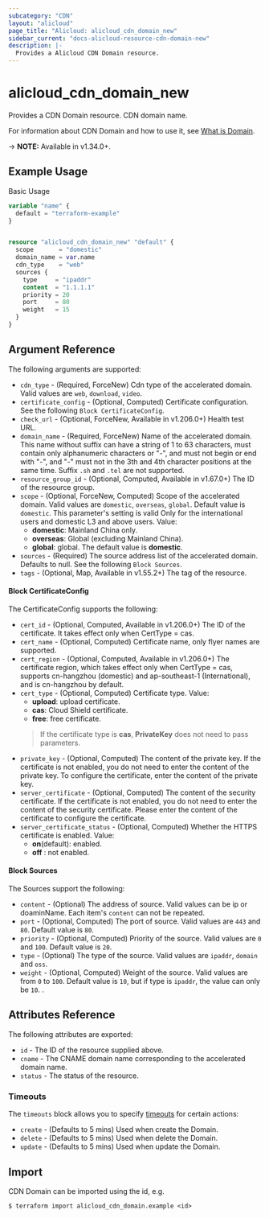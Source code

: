 ```yaml
---
subcategory: "CDN"
layout: "alicloud"
page_title: "Alicloud: alicloud_cdn_domain_new"
sidebar_current: "docs-alicloud-resource-cdn-domain-new"
description: |-
  Provides a Alicloud CDN Domain resource.
---
```


# alicloud_cdn_domain_new

Provides a CDN Domain resource. CDN domain name.

For information about CDN Domain and how to use it, see [What is Domain](https://www.alibabacloud.com/help/en/alibaba-cloud-cdn/latest/api-doc-cdn-2018-05-10-api-doc-addcdndomain).

-> **NOTE:** Available in v1.34.0+.

## Example Usage

Basic Usage

```terraform
variable "name" {
  default = "terraform-example"
}


resource "alicloud_cdn_domain_new" "default" {
  scope       = "domestic"
  domain_name = var.name
  cdn_type    = "web"
  sources {
    type     = "ipaddr"
    content  = "1.1.1.1"
    priority = 20
    port     = 80
    weight   = 15
  }
}
```

## Argument Reference

The following arguments are supported:
* `cdn_type` - (Required, ForceNew) Cdn type of the accelerated domain. Valid values are `web`, `download`, `video`.
* `certificate_config` - (Optional, Computed) Certificate configuration. See the following `Block CertificateConfig`.
* `check_url` - (Optional, ForceNew, Available in v1.206.0+) Health test URL.
* `domain_name` - (Required, ForceNew) Name of the accelerated domain. This name without suffix can have a string of 1 to 63 characters, must contain only alphanumeric characters or "-", and must not begin or end with "-", and "-" must not in the 3th and 4th character positions at the same time. Suffix `.sh` and `.tel` are not supported.
* `resource_group_id` - (Optional, Computed, Available in v1.67.0+) The ID of the resource group.
* `scope` - (Optional, ForceNew, Computed) Scope of the accelerated domain. Valid values are `domestic`, `overseas`, `global`. Default value is `domestic`. This parameter's setting is valid Only for the international users and domestic L3 and above users. Value:
  - **domestic**: Mainland China only.
  - **overseas**: Global (excluding Mainland China).
  - **global**: global.
The default value is **domestic**.
* `sources` - (Required) The source address list of the accelerated domain. Defaults to null. See the following `Block Sources`.
* `tags` - (Optional, Map, Available in v1.55.2+) The tag of the resource.


#### Block CertificateConfig

The CertificateConfig supports the following:
* `cert_id` - (Optional, Computed, Available in v1.206.0+) The ID of the certificate. It takes effect only when CertType = cas.
* `cert_name` - (Optional, Computed) Certificate name, only flyer names are supported.
* `cert_region` - (Optional, Computed, Available in v1.206.0+) The certificate region, which takes effect only when CertType = cas, supports cn-hangzhou (domestic) and ap-southeast-1 (International), and is cn-hangzhou by default.
* `cert_type` - (Optional, Computed) Certificate type. Value:
  - **upload**: upload certificate. 
  - **cas**: Cloud Shield certificate. 
  - **free**: free certificate.
  > If the certificate type is **cas**, **PrivateKey** does not need to pass parameters.
* `private_key` - (Optional, Computed) The content of the private key. If the certificate is not enabled, you do not need to enter the content of the private key. To configure the certificate, enter the content of the private key.
* `server_certificate` - (Optional, Computed) The content of the security certificate. If the certificate is not enabled, you do not need to enter the content of the security certificate. Please enter the content of the certificate to configure the certificate.
* `server_certificate_status` - (Optional, Computed) Whether the HTTPS certificate is enabled. Value:
  - **on**(default): enabled. 
  - **off** : not enabled.

#### Block Sources

The Sources support the following:
* `content` - (Optional) The address of source. Valid values can be ip or doaminName. Each item's `content` can not be repeated.
* `port` - (Optional, Computed) The port of source. Valid values are `443` and `80`. Default value is `80`.
* `priority` - (Optional, Computed) Priority of the source. Valid values are `0` and `100`. Default value is `20`.
* `type` - (Optional) The type of the source. Valid values are `ipaddr`, `domain` and `oss`.
* `weight` - (Optional, Computed) Weight of the source. Valid values are from `0` to `100`. Default value is `10`, but if type is `ipaddr`, the value can only be `10`. .


## Attributes Reference

The following attributes are exported:
* `id` - The ID of the resource supplied above.
* `cname` - The CNAME domain name corresponding to the accelerated domain name.
* `status` - The status of the resource.

### Timeouts

The `timeouts` block allows you to specify [timeouts](https://www.terraform.io/docs/configuration-0-11/resources.html#timeouts) for certain actions:
* `create` - (Defaults to 5 mins) Used when create the Domain.
* `delete` - (Defaults to 5 mins) Used when delete the Domain.
* `update` - (Defaults to 5 mins) Used when update the Domain.

## Import

CDN Domain can be imported using the id, e.g.

```shell
$ terraform import alicloud_cdn_domain.example <id>
```